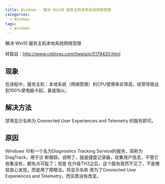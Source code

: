 ```yaml
---
title: Windows - 解决 Win10 服务主机本地系统网络受限
categories:
  - Windows
tags:
  - Windows
---
```


解决 Win10 服务主机本地系统网络受限

转载自：http://www.cnblogs.com/liweis/p/5179420.html

<!--more-->

## 现象

在进程中，服务主机：本地系统（网络受限）的CPU使用率非常高，经常导致达到100%使电脑卡起，甚是恼火。

## 解决方法

禁用显示名称为 Connected User Experiences and Telemetry 的服务即可。

## 原因

Windows 10有一个名为Diagnostics Tracking Service的服务，简称为DiagTrack，用于诊
断跟踪。说明了，就是键盘记录器，收集用户信息，不管它收集没有，都有点可耻了；但是
在升级TH2之后，这个服务竟然不见了，不是微软良心发现，而是用了障眼法，将显示名称
改为了Connected User Experiences and Telemetry，而实质没有改变。

